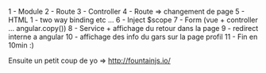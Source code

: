 1 - Module
2 - Route
3 - Controller
4 - Route => changement de page
5 - HTML 1 - two way binding etc ...
6 - Inject $scope
7 - Form (vue + controller ... angular.copy())
8 - Service + affichage du retour dans la page
9 - redirect interne a angular
10 - affichage des info du gars sur la page profil
11 - Fin en 10min :)

Ensuite un petit coup de yo => http://fountainjs.io/